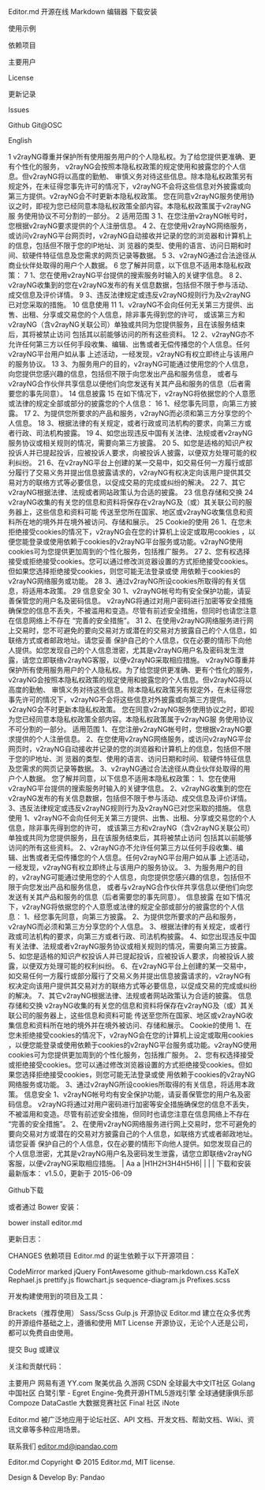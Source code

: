 
Editor.md
开源在线 Markdown 编辑器
 下载安装
 
 使用示例 
 
 依赖项目
 
 主要用户
 
 License
 
 更新记录
 
 Issues
 
 Github
 Git@OSC
 
 English
 
1
v2rayNG尊重并保护所有使用服务用户的个人隐私权。为了给您提供更准确、更有个性化的服务， v2rayNG会按照本隐私权政策的规定使用和披露您的个人信息。但v2rayNG将以高度的勤勉、 审慎义务对待这些信息。除本隐私权政策另有规定外，在未征得您事先许可的情况下，v2rayNG不会将这些信息对外披露或向第三方提供。v2rayNG会不时更新本隐私权政策。 您在同意v2rayNG服务使用协议之时，即视为您已经同意本隐私权政策全部内容。本隐私权政策属于v2rayNG服 务使用协议不可分割的一部分。
2
适用范围
3
1、在您注册v2rayNG帐号时，您根据v2rayNG要求提供的个人注册信息。 
4
2、在您使用v2rayNG网络服务，或访问v2rayNG平台网页时，v2rayNG自动接收并记录的您的浏览器和计算机上的信息，包括但不限于您的IP地址、浏 览器的类型、使用的语言、访问日期和时间、软硬件特征信息及您需求的网页记录等数据。 
5
3、v2rayNG通过合法途径从商业伙伴处取得的用户个人数据。
6
您了解并同意，以下信息不适用本隐私权政策：
7
1、您在使用v2rayNG平台提供的搜索服务时输入的关键字信息。 
8
2、v2rayNG收集到的您在v2rayNG发布的有关信息数据，包括但不限于参与活动、成交信息及评价详情。 
9
3、违反法律规定或违反v2rayNG规则行为及v2rayNG已对您采取的措施。
10
信息使用
11
1、v2rayNG不会向任何无关第三方提供、出售、出租、分享或交易您的个人信息，除非事先得到您的许可， 或该第三方和v2rayNG（含v2rayNG关联公司）单独或共同为您提供服务，且在该服务结束后，其将被禁止访问 包括其以前能够访问的所有这些资料。 
12
2、v2rayNG亦不允许任何第三方以任何手段收集、编辑、出售或者无偿传播您的个人信息。任何v2rayNG平台用户如从事 上述活动，一经发现，v2rayNG有权立即终止与该用户的服务协议。 
13
3、为服务用户的目的，v2rayNG可能通过使用您的个人信息，向您提供您感兴趣的信息，包括但不限于向您发出产品和服务信息， 或者与v2rayNG合作伙伴共享信息以便他们向您发送有关其产品和服务的信息（后者需要您的事先同意）。 
14
信息披露
15
在如下情况下，v2rayNG将依据您的个人意愿或法律的规定全部或部分的披露您的个人信息： 
16
1、经您事先同意，向第三方披露。
17
2、为提供您所要求的产品和服务，v2rayNG而必须和第三方分享您的个人信息。 
18
3、根据法律的有关规定，或者行政或司法机构的要求，向第三方或者行政、司法机构披露。
19
4、如您出现违反中国有关法律、法规或者v2rayNG服务协议或相关规则的情况，需要向第三方披露。
20
5、如您是适格的知识产权投诉人并已提起投诉，应被投诉人要求，向被投诉人披露，以便双方处理可能的权利纠纷。
21
6、在v2rayNG平台上创建的某一交易中，如交易任何一方履行或部分履行了交易义务并提出信息披露请求的，v2rayNG有权决定向该用户提供其交易对方的联络方式等必要信息，以促成交易的完成或纠纷的解决。 
22
7、其它v2rayNG根据法律、法规或者网站政策认为合适的披露。
23
信息存储和交换
24
v2rayNG收集的有关您的信息和资料将保存在v2rayNG及（或）其关联公司的服务器上，这些信息和资料可能 传送至您所在国家、地区或v2rayNG收集信息和资料所在地的境外并在境外被访问、存储和展示。
25
Cookie的使用
26
1、在您未拒绝接受cookies的情况下，v2rayNG会在您的计算机上设定或取用cookies ，以便您能登录或使用依赖于cookies的v2rayNG平台服务或功能。v2rayNG使用cookies可为您提供更加周到的个性化服务，包括推广服务。
27
2、您有权选择接受或拒绝接受cookies。您可以通过修改浏览器设置的方式拒绝接受cookies。但如果您选择拒绝接受cookies，则您可能无法登录或使 用依赖于cookies的v2rayNG网络服务或功能。
28
3、通过v2rayNG所设cookies所取得的有关信息，将适用本政策。 
29
信息安全
30
1、v2rayNG帐号均有安全保护功能，请妥善保管您的用户名及密码信息。 v2rayNG将通过对用户密码进行加密等安全措施确保您的信息不丢失，不被滥用和变造。尽管有前述安全措施，但同时也请您注意在信息网络上不存在 “完善的安全措施”。 
31
2、在使用v2rayNG网络服务进行网上交易时，您不可避免的要向交易对方或潜在的交易对方披露自己的个人信息，如联络方式或者邮政地址。请您妥善 保护自己的个人信息，仅在必要的情形下向他人提供。如您发现自己的个人信息泄密，尤其是v2rayNG用户名及密码发生泄露，请您立即联络v2rayNG客服，以便v2rayNG采取相应措施。
v2rayNG尊重并保护所有使用服务用户的个人隐私权。为了给您提供更准确、更有个性化的服务， v2rayNG会按照本隐私权政策的规定使用和披露您的个人信息。但v2rayNG将以高度的勤勉、 审慎义务对待这些信息。除本隐私权政策另有规定外，在未征得您事先许可的情况下，v2rayNG不会将这些信息对外披露或向第三方提供。v2rayNG会不时更新本隐私权政策。 您在同意v2rayNG服务使用协议之时，即视为您已经同意本隐私权政策全部内容。本隐私权政策属于v2rayNG服 务使用协议不可分割的一部分。
适用范围
1、在您注册v2rayNG帐号时，您根据v2rayNG要求提供的个人注册信息。
2、在您使用v2rayNG网络服务，或访问v2rayNG平台网页时，v2rayNG自动接收并记录的您的浏览器和计算机上的信息，包括但不限于您的IP地址、浏 览器的类型、使用的语言、访问日期和时间、软硬件特征信息及您需求的网页记录等数据。
3、v2rayNG通过合法途径从商业伙伴处取得的用户个人数据。
您了解并同意，以下信息不适用本隐私权政策：
1、您在使用v2rayNG平台提供的搜索服务时输入的关键字信息。
2、v2rayNG收集到的您在v2rayNG发布的有关信息数据，包括但不限于参与活动、成交信息及评价详情。
3、违反法律规定或违反v2rayNG规则行为及v2rayNG已对您采取的措施。
信息使用
1、v2rayNG不会向任何无关第三方提供、出售、出租、分享或交易您的个人信息，除非事先得到您的许可， 或该第三方和v2rayNG（含v2rayNG关联公司）单独或共同为您提供服务，且在该服务结束后，其将被禁止访问 包括其以前能够访问的所有这些资料。
2、v2rayNG亦不允许任何第三方以任何手段收集、编辑、出售或者无偿传播您的个人信息。任何v2rayNG平台用户如从事 上述活动，一经发现，v2rayNG有权立即终止与该用户的服务协议。
3、为服务用户的目的，v2rayNG可能通过使用您的个人信息，向您提供您感兴趣的信息，包括但不限于向您发出产品和服务信息， 或者与v2rayNG合作伙伴共享信息以便他们向您发送有关其产品和服务的信息（后者需要您的事先同意）。
信息披露
在如下情况下，v2rayNG将依据您的个人意愿或法律的规定全部或部分的披露您的个人信息：
1、经您事先同意，向第三方披露。
2、为提供您所要求的产品和服务，v2rayNG而必须和第三方分享您的个人信息。
3、根据法律的有关规定，或者行政或司法机构的要求，向第三方或者行政、司法机构披露。
4、如您出现违反中国有关法律、法规或者v2rayNG服务协议或相关规则的情况，需要向第三方披露。
5、如您是适格的知识产权投诉人并已提起投诉，应被投诉人要求，向被投诉人披露，以便双方处理可能的权利纠纷。
6、在v2rayNG平台上创建的某一交易中，如交易任何一方履行或部分履行了交易义务并提出信息披露请求的，v2rayNG有权决定向该用户提供其交易对方的联络方式等必要信息，以促成交易的完成或纠纷的解决。
7、其它v2rayNG根据法律、法规或者网站政策认为合适的披露。
信息存储和交换
v2rayNG收集的有关您的信息和资料将保存在v2rayNG及（或）其关联公司的服务器上，这些信息和资料可能 传送至您所在国家、地区或v2rayNG收集信息和资料所在地的境外并在境外被访问、存储和展示。
Cookie的使用
1、在您未拒绝接受cookies的情况下，v2rayNG会在您的计算机上设定或取用cookies ，以便您能登录或使用依赖于cookies的v2rayNG平台服务或功能。v2rayNG使用cookies可为您提供更加周到的个性化服务，包括推广服务。
2、您有权选择接受或拒绝接受cookies。您可以通过修改浏览器设置的方式拒绝接受cookies。但如果您选择拒绝接受cookies，则您可能无法登录或使 用依赖于cookies的v2rayNG网络服务或功能。
3、通过v2rayNG所设cookies所取得的有关信息，将适用本政策。
信息安全
1、v2rayNG帐号均有安全保护功能，请妥善保管您的用户名及密码信息。 v2rayNG将通过对用户密码进行加密等安全措施确保您的信息不丢失，不被滥用和变造。尽管有前述安全措施，但同时也请您注意在信息网络上不存在 “完善的安全措施”。
2、在使用v2rayNG网络服务进行网上交易时，您不可避免的要向交易对方或潜在的交易对方披露自己的个人信息，如联络方式或者邮政地址。请您妥善 保护自己的个人信息，仅在必要的情形下向他人提供。如您发现自己的个人信息泄密，尤其是v2rayNG用户名及密码发生泄露，请您立即联络v2rayNG客服，以便v2rayNG采取相应措施。
|
Aa
a
|H1H2H3H4H5H6|
|
|
|
下载和安装
最新版本： v1.5.0，更新于 2015-06-09

 Github下载


 


或者通过 Bower 安装：

bower install editor.md




更新日志：

CHANGES
依赖项目
Editor.md 的诞生依赖于以下开源项目：

CodeMirror
marked
jQuery
FontAwesome
github-markdown.css
KaTeX
Rephael.js
prettify.js
flowchart.js
sequence-diagram.js
Prefixes.scss

开发构建使用到的项目及工具：

Brackets（推荐使用）
Sass/Scss
Gulp.js
开源协议
Editor.md 建立在众多优秀的开源组件基础之上，遵循和使用 MIT License 开源协议，无论个人还是公司，都可以免费自由使用。


 提交 Bug 或建议



关注和贡献代码：




主要用户
网易有道
YY.com
聚美优品
久游网
CSDN 全球最大中文IT社区
Golang 中国社区
白鹭引擎 - Egret Engine-免费开源HTML5游戏引擎
全球通健康俱乐部
Compoze
DataCastle 大数据竞赛社区
Final 社区
iNote

Editor.md 被广泛地应用于论坛社区、API 文档、开发文档、帮助文档、Wiki、资讯文章等多种应用场景。

 联系我们 editor.md@ipandao.com

Editor.md
Copyright © 2015 Editor.md, MIT license.

Design & Develop By: Pandao       
